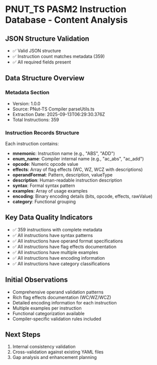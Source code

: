 # PNUT_TS PASM2 Instruction Database - Content Analysis

## JSON Structure Validation
- ✅ Valid JSON structure
- ✅ Instruction count matches metadata (359)
- ✅ All required fields present

## Data Structure Overview

### Metadata Section
- Version: 1.0.0
- Source: PNut-TS Compiler parseUtils.ts
- Extraction Date: 2025-09-13T06:29:30.376Z
- Total Instructions: 359

### Instruction Records Structure
Each instruction contains:
- **mnemonic**: Instruction name (e.g., "ABS", "ADD")
- **enum_name**: Compiler internal name (e.g., "ac_abs", "ac_add")
- **opcode**: Numeric opcode value
- **effects**: Array of flag effects (WC, WZ, WCZ with descriptions)
- **operandFormat**: Pattern, description, valueType
- **description**: Human-readable instruction description
- **syntax**: Formal syntax pattern
- **examples**: Array of usage examples
- **encoding**: Binary encoding details (bits, opcode, effects, rawValue)
- **category**: Functional grouping

## Key Data Quality Indicators
- ✅ 359 instructions with complete metadata
- ✅ All instructions have syntax patterns
- ✅ All instructions have operand format specifications
- ✅ All instructions have flag effects documentation
- ✅ All instructions have multiple examples
- ✅ All instructions have encoding information
- ✅ All instructions have category classifications

## Initial Observations
- Comprehensive operand validation patterns
- Rich flag effects documentation (WC/WZ/WCZ)
- Detailed encoding information for each instruction
- Multiple examples per instruction
- Functional categorization available
- Compiler-specific validation rules included

## Next Steps
1. Internal consistency validation
2. Cross-validation against existing YAML files
3. Gap analysis and enhancement planning